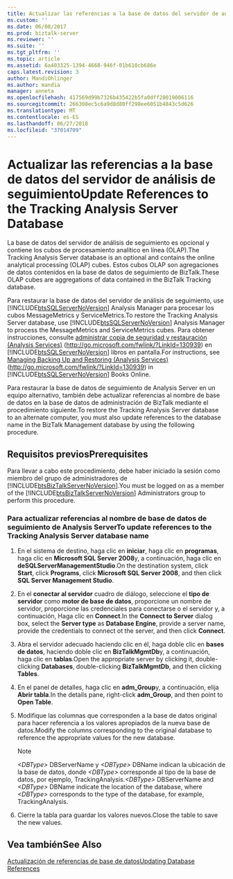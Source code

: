 ```yaml
---
title: Actualizar las referencias a la base de datos del servidor de análisis de seguimiento | Microsoft Docs
ms.custom: ''
ms.date: 06/08/2017
ms.prod: biztalk-server
ms.reviewer: ''
ms.suite: ''
ms.tgt_pltfrm: ''
ms.topic: article
ms.assetid: 6a403325-1394-4668-946f-01b610cb686e
caps.latest.revision: 3
author: MandiOhlinger
ms.author: mandia
manager: anneta
ms.openlocfilehash: 417569d99b7326b435422b5fa0dff28019006116
ms.sourcegitcommit: 266308ec5c6a9d8d80ff298ee6051b4843c5d626
ms.translationtype: MT
ms.contentlocale: es-ES
ms.lasthandoff: 06/27/2018
ms.locfileid: "37014709"
---
```

# <a name="update-references-to-the-tracking-analysis-server-database"></a><span data-ttu-id="70551-102">Actualizar las referencias a la base de datos del servidor de análisis de seguimiento</span><span class="sxs-lookup"><span data-stu-id="70551-102">Update References to the Tracking Analysis Server Database</span></span>
<span data-ttu-id="70551-103">La base de datos del servidor de análisis de seguimiento es opcional y contiene los cubos de procesamiento analítico en línea (OLAP).</span><span class="sxs-lookup"><span data-stu-id="70551-103">The Tracking Analysis Server database is an optional and contains the online analytical processing (OLAP) cubes.</span></span> <span data-ttu-id="70551-104">Estos cubos OLAP son agregaciones de datos contenidos en la base de datos de seguimiento de BizTalk.</span><span class="sxs-lookup"><span data-stu-id="70551-104">These OLAP cubes are aggregations of data contained in the BizTalk Tracking database.</span></span>  
  
 <span data-ttu-id="70551-105">Para restaurar la base de datos del servidor de análisis de seguimiento, use [!INCLUDE[btsSQLServerNoVersion](../includes/btssqlservernoversion-md.md)] Analysis Manager para procesar los cubos MessageMetrics y ServiceMetrics.</span><span class="sxs-lookup"><span data-stu-id="70551-105">To restore the Tracking Analysis Server database, use [!INCLUDE[btsSQLServerNoVersion](../includes/btssqlservernoversion-md.md)] Analysis Manager to process the MessageMetrics and ServiceMetrics cubes.</span></span> <span data-ttu-id="70551-106">Para obtener instrucciones, consulte [administrar copia de seguridad y restauración (Analysis Services)](http://go.microsoft.com/fwlink/?LinkId=130939) (<http://go.microsoft.com/fwlink/?LinkId=130939>) en [!INCLUDE[btsSQLServerNoVersion](../includes/btssqlservernoversion-md.md)] libros en pantalla.</span><span class="sxs-lookup"><span data-stu-id="70551-106">For instructions, see [Managing Backing Up and Restoring (Analysis Services)](http://go.microsoft.com/fwlink/?LinkId=130939) (<http://go.microsoft.com/fwlink/?LinkId=130939>) in [!INCLUDE[btsSQLServerNoVersion](../includes/btssqlservernoversion-md.md)] Books Online.</span></span>  
  
 <span data-ttu-id="70551-107">Para restaurar la base de datos de seguimiento de Analysis Server en un equipo alternativo, también debe actualizar referencias al nombre de base de datos en la base de datos de administración de BizTalk mediante el procedimiento siguiente.</span><span class="sxs-lookup"><span data-stu-id="70551-107">To restore the Tracking Analysis Server database to an alternate computer, you must also update references to the database name in the BizTalk Management database by using the following procedure.</span></span>  
  
## <a name="prerequisites"></a><span data-ttu-id="70551-108">Requisitos previos</span><span class="sxs-lookup"><span data-stu-id="70551-108">Prerequisites</span></span>  
 <span data-ttu-id="70551-109">Para llevar a cabo este procedimiento, debe haber iniciado la sesión como miembro del grupo de administradores de [!INCLUDE[btsBizTalkServerNoVersion](../includes/btsbiztalkservernoversion-md.md)].</span><span class="sxs-lookup"><span data-stu-id="70551-109">You must be logged on as a member of the [!INCLUDE[btsBizTalkServerNoVersion](../includes/btsbiztalkservernoversion-md.md)] Administrators group to perform this procedure.</span></span>  
  
### <a name="to-update-references-to-the-tracking-analysis-server-database-name"></a><span data-ttu-id="70551-110">Para actualizar referencias al nombre de base de datos de seguimiento de Analysis Server</span><span class="sxs-lookup"><span data-stu-id="70551-110">To update references to the Tracking Analysis Server database name</span></span>  
  
1.  <span data-ttu-id="70551-111">En el sistema de destino, haga clic en **iniciar**, haga clic en **programas**, haga clic en **Microsoft SQL Server 2008**y, a continuación, haga clic en **deSQLServerManagementStudio**.</span><span class="sxs-lookup"><span data-stu-id="70551-111">On the destination system, click **Start**, click **Programs**, click **Microsoft SQL Server 2008**, and then click **SQL Server Management Studio**.</span></span>  
  
2.  <span data-ttu-id="70551-112">En el **conectar al servidor** cuadro de diálogo, seleccione el **tipo de servidor** como **motor de base de datos**, proporcione un nombre de servidor, proporcione las credenciales para conectarse o el servidor y, a continuación, Haga clic en **Connect**.</span><span class="sxs-lookup"><span data-stu-id="70551-112">In the **Connect to Server** dialog box, select the **Server type** as **Database Engine**, provide a server name, provide the credentials to connect ot the server, and then click **Connect**.</span></span>  
  
3.  <span data-ttu-id="70551-113">Abra el servidor adecuado haciendo clic en él, haga doble clic en **bases de datos**, haciendo doble clic en **BizTalkMgmtDb**y, a continuación, haga clic en **tablas**.</span><span class="sxs-lookup"><span data-stu-id="70551-113">Open the appropriate server by clicking it, double-clicking **Databases**, double-clicking **BizTalkMgmtDb**, and then clicking **Tables**.</span></span>  
  
4.  <span data-ttu-id="70551-114">En el panel de detalles, haga clic en **adm_Group**y, a continuación, elija **Abrir tabla**.</span><span class="sxs-lookup"><span data-stu-id="70551-114">In the details pane, right-click **adm_Group**, and then point to **Open Table**.</span></span>  
  
5.  <span data-ttu-id="70551-115">Modifique las columnas que corresponden a la base de datos original para hacer referencia a los valores apropiados de la nueva base de datos.</span><span class="sxs-lookup"><span data-stu-id="70551-115">Modify the columns corresponding to the original database to reference the appropriate values for the new database.</span></span>  
  
    > [!NOTE]  
    >  <span data-ttu-id="70551-116">*\<DBType\>*  DBServerName y *\<DBType\>* DBName indican la ubicación de la base de datos, donde *\<DBType\>* corresponde al tipo de la base de datos, por ejemplo, TrackingAnalysis.</span><span class="sxs-lookup"><span data-stu-id="70551-116">*\<DBType\>* DBServerName and *\<DBType\>* DBName indicate the location of the database, where *\<DBType\>* corresponds to the type of the database, for example, TrackingAnalysis.</span></span>  
  
6.  <span data-ttu-id="70551-117">Cierre la tabla para guardar los valores nuevos.</span><span class="sxs-lookup"><span data-stu-id="70551-117">Close the table to save the new values.</span></span>  
  
## <a name="see-also"></a><span data-ttu-id="70551-118">Vea también</span><span class="sxs-lookup"><span data-stu-id="70551-118">See Also</span></span>  
 [<span data-ttu-id="70551-119">Actualización de referencias de base de datos</span><span class="sxs-lookup"><span data-stu-id="70551-119">Updating Database References</span></span>](../technical-guides/updating-database-references.md)
